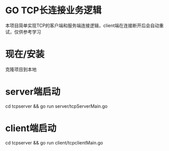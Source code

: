# GO TCP长连接业务逻辑
本项目简单实现TCP的客户端和服务端连接逻辑，client端在连接断开后会自动重试，仅供参考学习

# 现在/安装
克隆项目到本地

# server端启动
cd tcpserver && go run server/tcpServerMain.go

# client端启动
cd tcpserver && go run client/tcpclientMain.go